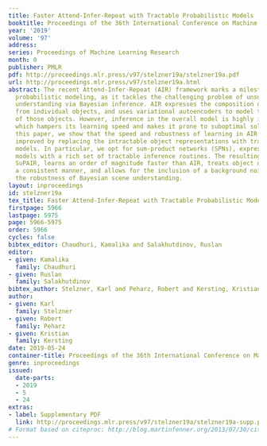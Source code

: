 ```yaml
---
title: Faster Attend-Infer-Repeat with Tractable Probabilistic Models
booktitle: Proceedings of the 36th International Conference on Machine Learning
year: '2019'
volume: '97'
address: 
series: Proceedings of Machine Learning Research
month: 0
publisher: PMLR
pdf: http://proceedings.mlr.press/v97/stelzner19a/stelzner19a.pdf
url: http://proceedings.mlr.press/v97/stelzner19a.html
abstract: The recent Attend-Infer-Repeat (AIR) framework marks a milestone in structured
  probabilistic modeling, as it tackles the challenging problem of unsupervised scene
  understanding via Bayesian inference. AIR expresses the composition of visual scenes
  from individual objects, and uses variational autoencoders to model the appearance
  of those objects. However, inference in the overall model is highly intractable,
  which hampers its learning speed and makes it prone to suboptimal solutions. In
  this paper, we show that the speed and robustness of learning in AIR can be considerably
  improved by replacing the intractable object representations with tractable probabilistic
  models. In particular, we opt for sum-product networks (SPNs), expressive deep probabilistic
  models with a rich set of tractable inference routines. The resulting model, called
  SuPAIR, learns an order of magnitude faster than AIR, treats object occlusions in
  a consistent manner, and allows for the inclusion of a background noise model, improving
  the robustness of Bayesian scene understanding.
layout: inproceedings
id: stelzner19a
tex_title: Faster Attend-Infer-Repeat with Tractable Probabilistic Models
firstpage: 5966
lastpage: 5975
page: 5966-5975
order: 5966
cycles: false
bibtex_editor: Chaudhuri, Kamalika and Salakhutdinov, Ruslan
editor:
- given: Kamalika
  family: Chaudhuri
- given: Ruslan
  family: Salakhutdinov
bibtex_author: Stelzner, Karl and Peharz, Robert and Kersting, Kristian
author:
- given: Karl
  family: Stelzner
- given: Robert
  family: Peharz
- given: Kristian
  family: Kersting
date: 2019-05-24
container-title: Proceedings of the 36th International Conference on Machine Learning
genre: inproceedings
issued:
  date-parts:
  - 2019
  - 5
  - 24
extras:
- label: Supplementary PDF
  link: http://proceedings.mlr.press/v97/stelzner19a/stelzner19a-supp.pdf
# Format based on citeproc: http://blog.martinfenner.org/2013/07/30/citeproc-yaml-for-bibliographies/
---
```


